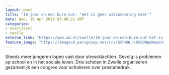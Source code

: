 ```yaml
---
layout: post
title: "18 jaar en een burn-out: ‘Het is geen uitzondering meer’"
date: Wed, 10 Apr 2019 07:00:21 GMT
categories: 
- overijssel 
- zwolle 
externe_link: "https://www.ad.nl/zwolle/18-jaar-en-een-burn-out-het-is-geen-uitzondering-meer~a36c5c36/"
feature_image: "https://images0.persgroep.net/rcs/SChWOLrvKGkDNqeWwuxVmxVR0S8/diocontent/145111752/_fitwidth/400/?appId=21791a8992982cd8da851550a453bd7f&quality=0.7"
---
```


Steeds meer jongeren lopen vast door stressklachten. Gevolg is problemen op school en in het sociale leven. Drie scholen in Zwolle organiseren gezamenlijk een congres voor scholieren over prestatiedruk.
